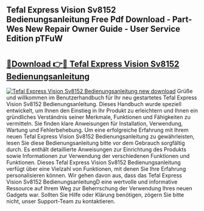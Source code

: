 ## Tefal Express Vision Sv8152 Bedienungsanleitung Free Pdf Download - Part-Wes New Repair Owner Guide - User Service Edition pTFuW

# <h2><a href="http://df3c6m.blite.top/?on=Tefal+Express+Vision+Sv8152+Bedienungsanleitung">🔗Download 👉🔴 Tefal Express Vision Sv8152 Bedienungsanleitung</a></h2>

[![Tefal Express Vision Sv8152 Bedienungsanleitung new download](https://i.imgur.com/lujVjoI.png)](http://df3c6m.blite.top/?on=Tefal+Express+Vision+Sv8152+Bedienungsanleitung)
Grüße und willkommen im Benutzerhandbuch für Ihr neu gestartetes Tefal Express Vision Sv8152 Bedienungsanleitung. Dieses Handbuch wurde speziell entwickelt, um Ihnen den Einstieg in Ihr Produkt zu erleichtern und Ihnen ein gründliches Verständnis seiner Merkmale, Funktionen und Fähigkeiten zu vermitteln. Sie finden klare Anweisungen für Installation, Verwendung, Wartung und Fehlerbehebung. Um eine erfolgreiche Erfahrung mit Ihrem neuen Tefal Express Vision Sv8152 Bedienungsanleitung zu gewährleisten, lesen Sie diese Bedienungsanleitung bitte vor dem Gebrauch sorgfältig durch. Es enthält detaillierte Anweisungen zur Einrichtung des Produkts sowie Informationen zur Verwendung der verschiedenen Funktionen und Funktionen. Dieses Tefal Express Vision Sv8152 Bedienungsanleitung verfügt über eine Vielzahl von Funktionen, mit denen Sie Ihre Erfahrung personalisieren können. Wir gehen davon aus, dass das Tefal Express Vision Sv8152 BedienungsanleitungD eine wertvolle und informative Ressource auf Ihrem Weg zur Beherrschung der Verwendung Ihres neuen Gadgets war. Sollten Sie Hilfe oder Klärung benötigen, zögern Sie bitte nicht, unser Support-Team zu kontaktieren.

